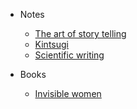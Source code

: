 <!-- docs/_sidebar.md -->

* Notes

  * [The art of story telling](art-story-telling.md)
  * [Kintsugi](kintsugi.md)
  * [Scientific writing](scientific-writing.md)

* Books
  * [Invisible women](books/invisible-women.md)

